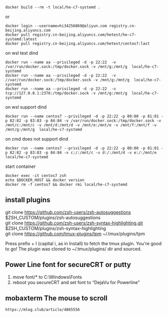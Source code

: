 ```
docker build --rm -t local/he-c7-systemd .
```

or
```
docker login --username=hi34256869@aliyun.com registry.cn-beijing.aliyuncs.com
docker pull registry.cn-beijing.aliyuncs.com/hetest/he-c7-systemd:latest
docker pull registry.cn-beijing.aliyuncs.com/hetest/centos7:last
```


on wsl test dind 
```
docker run --name aa --privileged -d -p 22:22  -v /var/run/docker.sock:/tmp/docker.sock -v /mnt/g:/mnt/g  local/he-c7-systemd
docker run --name aa --privileged -d -p 22:22  -v //var/run/docker.sock:/tmp/docker.sock -v /mnt/g:/mnt/g  local/he-c7-systemd
docker run --name aa --privileged -d -p 22:22  -v tcp://127.0.0.1:2376:/tmp/docker.sock -v /mnt/g:/mnt/g  local/he-c7-systemd
```

on wsl support dind 
```
docker run --name centos7 --privileged -d -p 22:22 -p 80:80 -p 81:81 -p 82:82 -p 83:83 -p 84:84 -v /var/run/docker.sock:/tmp/docker.sock -v /mnt/c:/mnt/c -v /mnt/d:/mnt/d -v /mnt/e:/mnt/e -v /mnt/f:/mnt/f -v /mnt/g:/mnt/g  local/he-c7-systemd
```

on cmd does not support dind
```
docker run --name centos7 --privileged -d -p 22:22 -p 80:80 -p 81:81 -p 82:82 -p 83:83 -p 84:84 -v c:/:/mnt/c -v d:/:/mnt/d -v e:/:/mnt/e  local/he-c7-systemd
```

start container
```
docker exec -it centos7 zsh
echo $DOCKER_HOST && docker version
docker rm -f centos7 && docker rmi local/he-c7-systemd
```


## install plugins
git clone https://github.com/zsh-users/zsh-autosuggestions $ZSH_CUSTOM/plugins/zsh-autosuggestions  
git clone https://github.com/zsh-users/zsh-syntax-highlighting.git $ZSH_CUSTOM/plugins/zsh-syntax-highlighting  
git clone https://github.com/tmux-plugins/tpm ~/.tmux/plugins/tpm

Press prefix + I (capital i, as in Install) to fetch the tmux plugin.
You're good to go! The plugin was cloned to ~/.tmux/plugins/ dir and sourced.


## Power Line font for secureCRT or putty
1. move font/* to C:\Windows\Fonts  
2. reboot you secureCRT and set font to “DejaVu for Powerline”

## mobaxterm The mouse to scroll
    https://mlog.club/article/4865556
